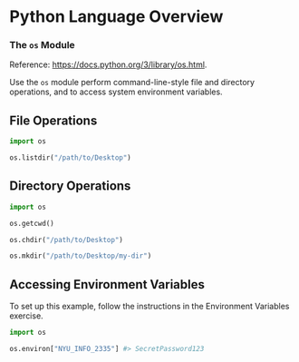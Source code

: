 # Python Language Overview

### The `os` Module

Reference: https://docs.python.org/3/library/os.html.

Use the `os` module perform command-line-style file and directory operations, and to access system environment variables.

## File Operations

```python
import os

os.listdir("/path/to/Desktop")
```

## Directory Operations

```python
import os

os.getcwd()

os.chdir("/path/to/Desktop")

os.mkdir("/path/to/Desktop/my-dir")
```

## Accessing Environment Variables

To set up this example, follow the instructions in the Environment Variables exercise.
```python
import os

os.environ["NYU_INFO_2335"] #> SecretPassword123
```
